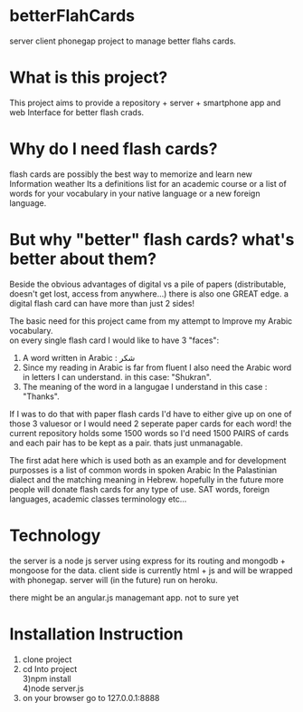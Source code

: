 # betterFlahCards
server client phonegap project to manage better flahs cards.    

# What is this project?
This project aims to provide a repository + server + smartphone app and web Interface for better flash crads.    

# Why do I need flash cards?    
flash cards are possibly the best way to memorize and learn new Information weather Its a definitions list for an academic course or a list of words for your vocabulary in your native language or a new foreign language.     

# But why "better" flash cards? what's better about them?    
Beside the obvious advantages of digital vs a pile of papers (distributable, doesn't get lost, access from anywhere...)
there is also one GREAT edge. a digital flash card can have more than just 2 sides!    

The basic need for this project came from my attempt to Improve my Arabic vocabulary.    
on every single flash card I would like to have 3 "faces":    
1) A word written in Arabic : شكر    
2) Since my reading in Arabic is far from fluent I also need the Arabic word in letters I can understand. in this case: "Shukran".    
3) The meaning of the word in a langugae I understand in this case : "Thanks".    

If I was to do that with paper flash cards I'd have to either give up on one of those 3 valuesor or I would need 2 seperate
paper cards for each word! the current repository holds some 1500 words so I'd need 1500 PAIRS of cards and each pair has to be kept as a pair. thats just unmanagable.    

The first adat here which is used both as an example and for development purposses is a list of common words in spoken Arabic 
In the Palastinian dialect and the matching meaning in Hebrew. hopefully in the future more people will donate flash cards for
any type of use. SAT words, foreign languages, academic classes terminology etc...

# Technology
the server is a node js server using express for its routing and mongodb + mongoose for the data.
client side is currently html + js and will be wrapped with phonegap.
server will (in the future) run on heroku.

there might be an angular.js managemant app. not to sure yet

# Installation Instruction
1) clone project  
2) cd Into project  
3)npm install  
4)node server.js  
5) on your browser go to 127.0.0.1:8888  
